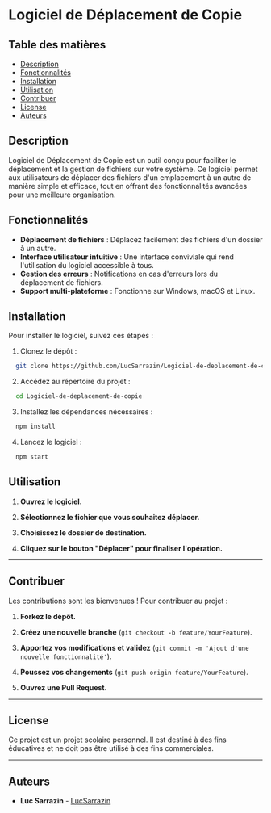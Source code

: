 # Logiciel de Déplacement de Copie

## Table des matières

* [Description](#description)
* [Fonctionnalités](#fonctionnalités)
* [Installation](#installation)
* [Utilisation](#utilisation)
* [Contribuer](#contribuer)
* [License](#license)
* [Auteurs](#auteurs)

## Description

Logiciel de Déplacement de Copie est un outil conçu pour faciliter le déplacement et la gestion de fichiers sur votre système. Ce logiciel permet aux utilisateurs de déplacer des fichiers d'un emplacement à un autre de manière simple et efficace, tout en offrant des fonctionnalités avancées pour une meilleure organisation.

## Fonctionnalités

* **Déplacement de fichiers** : Déplacez facilement des fichiers d'un dossier à un autre.
* **Interface utilisateur intuitive** : Une interface conviviale qui rend l'utilisation du logiciel accessible à tous.
* **Gestion des erreurs** : Notifications en cas d'erreurs lors du déplacement de fichiers.
* **Support multi-plateforme** : Fonctionne sur Windows, macOS et Linux.

## Installation

Pour installer le logiciel, suivez ces étapes :

1. Clonez le dépôt :
 ```bash
   git clone https://github.com/LucSarrazin/Logiciel-de-deplacement-de-copie.git
 ```

2. Accédez au répertoire du projet :

 ```bash
   cd Logiciel-de-deplacement-de-copie
 ```

3. Installez les dépendances nécessaires :

 ```bash
   npm install
 ```
4. Lancez le logiciel :

 ```bash
   npm start
 ```

## Utilisation

1. **Ouvrez le logiciel.**

2. **Sélectionnez le fichier que vous souhaitez déplacer.**

3. **Choisissez le dossier de destination.**

4. **Cliquez sur le bouton "Déplacer" pour finaliser l'opération.**

---

## Contribuer

Les contributions sont les bienvenues ! Pour contribuer au projet :

1. **Forkez le dépôt.**

2. **Créez une nouvelle branche** (`git checkout -b feature/YourFeature`).

3. **Apportez vos modifications et validez** (`git commit -m 'Ajout d'une nouvelle fonctionnalité'`).

4. **Poussez vos changements** (`git push origin feature/YourFeature`).

5. **Ouvrez une Pull Request.**

---

## License

Ce projet est un projet scolaire personnel. Il est destiné à des fins éducatives et ne doit pas être utilisé à des fins commerciales.

---

## Auteurs

* **Luc Sarrazin** - [LucSarrazin](https://github.com/LucSarrazin)
